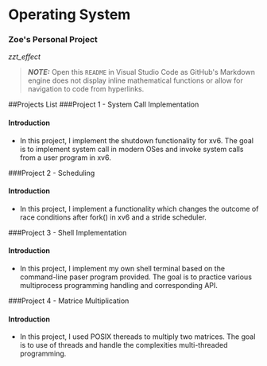 # **Operating System**
### **Zoe's Personal Project**
_zzt_effect_

> **_NOTE:_**  Open this ``README`` in Visual Studio Code as GitHub's Markdown engine does not display inline mathematical functions or allow for navigation to code from hyperlinks.

##Projects List
###Project 1 - System Call Implementation
#### Introduction
  - In this project, I implement the shutdown functionality for xv6. The goal is to implement system call in modern OSes and invoke system calls from a user program in xv6.

###Project 2 - Scheduling
#### Introduction
  - In this project, I implement a functionality which changes the outcome of race conditions after fork() in xv6 and a stride scheduler.

###Project 3 - Shell Implementation
#### Introduction
  - In this project, I implement my own shell terminal based on the command-line paser program provided. The goal is to practice various multiprocess programming handling and corresponding API.

###Project 4 - Matrice Multiplication
#### Introduction
  - In this project, I used POSIX thereads to multiply two matrices. The goal is to use of threads and handle the complexities multi-threaded programming. 

